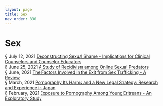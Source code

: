```yaml
---
layout: page
title: Sex 
nav_order: 830
---
```


# Sex 
§ July 12, 2021 [Deconstructing Sexual Shame - Implications for Clinical Counselors and Counselor Educators](https://archive-d.bsafes.com/docs/D/Deconstructing-Sexual-Shame-Implications-for-Clinical-Counselors-and-Counselor-Educators/)  
§ June 25, 2021 [A Study of Recidivism among Online Sexual Predators](https://archive-a.bsafes.com/docs/A/A-Study-of-Recidivism-among-Online-Sexual-Predators/)  
§ June, 2021 [The Factors Involved in the Exit from Sex Trafficking - A Review](https://archive-t.bsafes.com/docs/T/the-factors-involvoed-in-the-exit-from-sex-trafficking-a-review/)  
§ March, 2021 [Pornography Its Harms and a New Legal Strategy: Research and Experience in Japan](https://archive-p.bsafes.com/docs/P/Pornography-Its-Harms-and-a-New-Legal-Strategy-Research-and-Experience-in-Japan/)  
§ February, 2021 [Exposure to Pornography Among Young Eritreans - An Exploratory Study](https://archive-e.bsafes.com/docs/E/Exposure-to-Pornography-Among-Young-Eritreans-An-Exploratory-Study/)   
